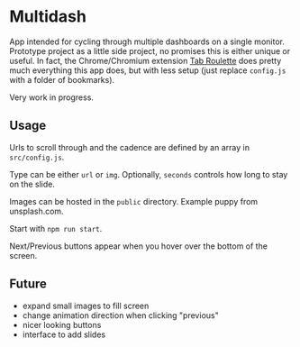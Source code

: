 # Multidash

App intended for cycling through multiple dashboards on a single monitor. Prototype project as a little side project, no promises this is either unique or useful. In fact, the Chrome/Chromium extension [Tab Roulette](https://chrome.google.com/webstore/detail/tab-roulette/dlgdimppibbgkjbhnfbkgbfgiclmjlch?hl=en) does pretty much everything this app does, but with less setup (just replace `config.js` with a folder of bookmarks).

Very work in progress.

## Usage

Urls to scroll through and the cadence are defined by an array in `src/config.js`.

Type can be either `url` or `img`. Optionally, `seconds` controls how long to stay on the slide.

Images can be hosted in the `public` directory. Example puppy from unsplash.com.

Start with `npm run start`.

Next/Previous buttons appear when you hover over the bottom of the screen.

## Future

- expand small images to fill screen
- change animation direction when clicking "previous"
- nicer looking buttons
- interface to add slides

